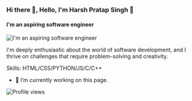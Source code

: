 ### Hi there 👋,  Hello, I'm Harsh Pratap Singh 👋
####  I'm an aspiring software engineer
![ I'm an aspiring software engineer](https://www.notion.so/image/https%3A%2F%2Fupload.wikimedia.org%2Fwikipedia%2Fcommons%2Fthumb%2F4%2F49%2F%2522The_School_of_Athens%2522_by_Raffaello_Sanzio_da_Urbino.jpg%2F800px-%2522The_School_of_Athens%2522_by_Raffaello_Sanzio_da_Urbino.jpg?table=block&id=785003c4-949d-40f9-8bec-d2d29e89e31d&spaceId=1f87c1b5-3f55-420e-971a-b20f2a362783&width=2000&userId=cfedabbf-1776-4882-9bc8-c7889c049e42&cache=v2)

I'm deeply enthusiastic about the world of software development, and I thrive on challenges that require problem-solving and creativity. 



Skills: HTML/CSS/PYTHON/JS/C/C++

- 🔭 I’m currently working on this page. 


![Profile views](https://gpvc.arturio.dev/Harsh-Pratap-Singh)  
